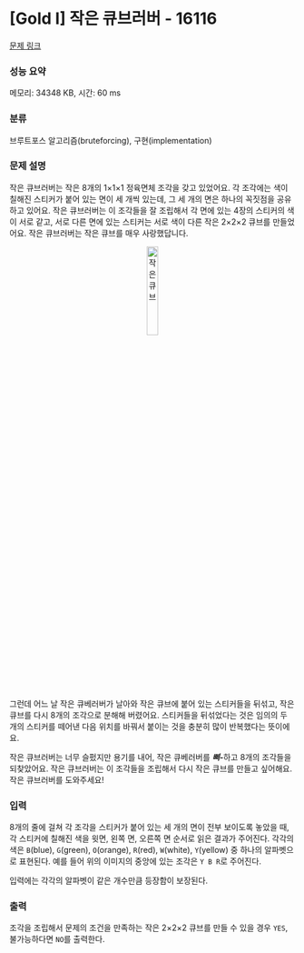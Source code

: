 # [Gold I] 작은 큐브러버 - 16116 

[문제 링크](https://www.acmicpc.net/problem/16116) 

### 성능 요약

메모리: 34348 KB, 시간: 60 ms

### 분류

브루트포스 알고리즘(bruteforcing), 구현(implementation)

### 문제 설명

<p>작은 큐브러버는 작은 8개의 1×1×1 정육면체 조각을 갖고 있었어요. 각 조각에는 색이 칠해진 스티커가 붙어 있는 면이 세 개씩 있는데, 그 세 개의 면은 하나의 꼭짓점을 공유하고 있어요. 작은 큐브러버는 이 조각들을 잘 조립해서 각 면에 있는 4장의 스티커의 색이 서로 같고, 서로 다른 면에 있는 스티커는 서로 색이 다른 작은 2×2×2 큐브를 만들었어요. 작은 큐브러버는 작은 큐브를 매우 사랑했답니다.</p>

<p style="text-align:center;"><img alt="작은 큐브" src="https://upload.acmicpc.net/adc6d5ae-b4c7-4079-8ba5-f2856fe70bbb/-/preview/" style="width:20%;"></p>

<p>그런데 어느 날 작은 큐베러버가 날아와 작은 큐브에 붙어 있는 스티커들을 뒤섞고, 작은 큐브를 다시 8개의 조각으로 분해해 버렸어요. 스티커들을 뒤섞었다는 것은 임의의 두 개의 스티커를 떼어낸 다음 위치를 바꿔서 붙이는 것을 충분히 많이 반복했다는 뜻이에요.</p>

<p>작은 큐브러버는 너무 슬펐지만 용기를 내어, 작은 큐베러버를 <strong><em>삐-</em></strong>하고 8개의 조각들을 되찾았어요. 작은 큐브러버는 이 조각들을 조립해서 다시 작은 큐브를 만들고 싶어해요. 작은 큐브러버를 도와주세요!</p>

### 입력 

 <p>8개의 줄에 걸쳐 각 조각을 스티커가 붙어 있는 세 개의 면이 전부 보이도록 놓았을 때, 각 스티커에 칠해진 색을 윗면, 왼쪽 면, 오른쪽 면 순서로 읽은 결과가 주어진다. 각각의 색은 <code>B</code>(blue), <code>G</code>(green), <code>O</code>(orange), <code>R</code>(red), <code>W</code>(white), <code>Y</code>(yellow) 중 하나의 알파벳으로 표현된다. 예를 들어 위의 이미지의 중앙에 있는 조각은 <code>Y B R</code>로 주어진다.</p>

<p>입력에는 각각의 알파벳이 같은 개수만큼 등장함이 보장된다.</p>

### 출력 

 <p>조각을 조립해서 문제의 조건을 만족하는 작은 2×2×2 큐브를 만들 수 있을 경우 <code>YES</code>, 불가능하다면 <code>NO</code>를 출력한다.</p>

